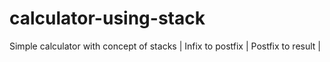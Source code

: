 # calculator-using-stack
Simple calculator with concept of stacks | Infix to postfix | Postfix to result |
